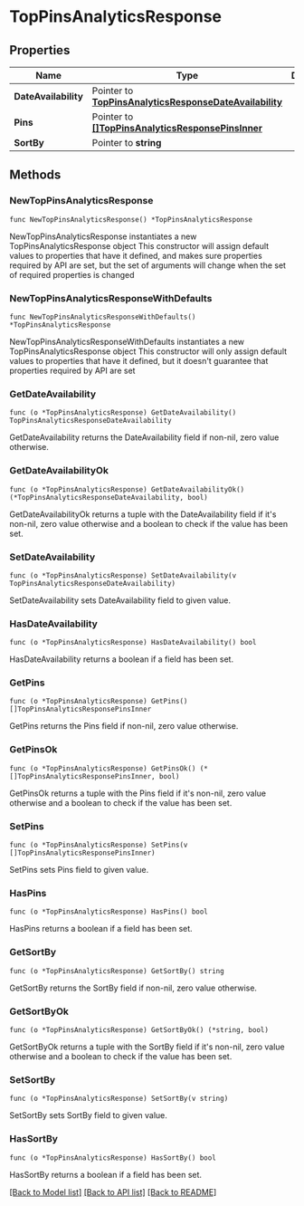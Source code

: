 # TopPinsAnalyticsResponse

## Properties

Name | Type | Description | Notes
------------ | ------------- | ------------- | -------------
**DateAvailability** | Pointer to [**TopPinsAnalyticsResponseDateAvailability**](TopPinsAnalyticsResponseDateAvailability.md) |  | [optional] 
**Pins** | Pointer to [**[]TopPinsAnalyticsResponsePinsInner**](TopPinsAnalyticsResponsePinsInner.md) |  | [optional] 
**SortBy** | Pointer to **string** |  | [optional] 

## Methods

### NewTopPinsAnalyticsResponse

`func NewTopPinsAnalyticsResponse() *TopPinsAnalyticsResponse`

NewTopPinsAnalyticsResponse instantiates a new TopPinsAnalyticsResponse object
This constructor will assign default values to properties that have it defined,
and makes sure properties required by API are set, but the set of arguments
will change when the set of required properties is changed

### NewTopPinsAnalyticsResponseWithDefaults

`func NewTopPinsAnalyticsResponseWithDefaults() *TopPinsAnalyticsResponse`

NewTopPinsAnalyticsResponseWithDefaults instantiates a new TopPinsAnalyticsResponse object
This constructor will only assign default values to properties that have it defined,
but it doesn't guarantee that properties required by API are set

### GetDateAvailability

`func (o *TopPinsAnalyticsResponse) GetDateAvailability() TopPinsAnalyticsResponseDateAvailability`

GetDateAvailability returns the DateAvailability field if non-nil, zero value otherwise.

### GetDateAvailabilityOk

`func (o *TopPinsAnalyticsResponse) GetDateAvailabilityOk() (*TopPinsAnalyticsResponseDateAvailability, bool)`

GetDateAvailabilityOk returns a tuple with the DateAvailability field if it's non-nil, zero value otherwise
and a boolean to check if the value has been set.

### SetDateAvailability

`func (o *TopPinsAnalyticsResponse) SetDateAvailability(v TopPinsAnalyticsResponseDateAvailability)`

SetDateAvailability sets DateAvailability field to given value.

### HasDateAvailability

`func (o *TopPinsAnalyticsResponse) HasDateAvailability() bool`

HasDateAvailability returns a boolean if a field has been set.

### GetPins

`func (o *TopPinsAnalyticsResponse) GetPins() []TopPinsAnalyticsResponsePinsInner`

GetPins returns the Pins field if non-nil, zero value otherwise.

### GetPinsOk

`func (o *TopPinsAnalyticsResponse) GetPinsOk() (*[]TopPinsAnalyticsResponsePinsInner, bool)`

GetPinsOk returns a tuple with the Pins field if it's non-nil, zero value otherwise
and a boolean to check if the value has been set.

### SetPins

`func (o *TopPinsAnalyticsResponse) SetPins(v []TopPinsAnalyticsResponsePinsInner)`

SetPins sets Pins field to given value.

### HasPins

`func (o *TopPinsAnalyticsResponse) HasPins() bool`

HasPins returns a boolean if a field has been set.

### GetSortBy

`func (o *TopPinsAnalyticsResponse) GetSortBy() string`

GetSortBy returns the SortBy field if non-nil, zero value otherwise.

### GetSortByOk

`func (o *TopPinsAnalyticsResponse) GetSortByOk() (*string, bool)`

GetSortByOk returns a tuple with the SortBy field if it's non-nil, zero value otherwise
and a boolean to check if the value has been set.

### SetSortBy

`func (o *TopPinsAnalyticsResponse) SetSortBy(v string)`

SetSortBy sets SortBy field to given value.

### HasSortBy

`func (o *TopPinsAnalyticsResponse) HasSortBy() bool`

HasSortBy returns a boolean if a field has been set.


[[Back to Model list]](../README.md#documentation-for-models) [[Back to API list]](../README.md#documentation-for-api-endpoints) [[Back to README]](../README.md)


